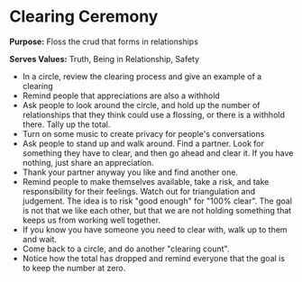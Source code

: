 # Clearing Ceremony

**Purpose:** Floss the crud that forms in relationships

**Serves Values:** Truth, Being in Relationship, Safety


- In a circle, review the clearing process and give an example of a clearing
- Remind people that appreciations are also a withhold
- Ask people to look around the circle, and hold up the number of relationships that they think could use a flossing, or there is a withhold there. Tally up the total.
- Turn on some music to create privacy for people's conversations
- Ask people to stand up and walk around. Find a partner. Look for something they have to clear, and then go ahead and clear it. If you have nothing, just share an appreciation.
- Thank your partner anyway you like and find another one.
- Remind people to make themselves available, take a risk, and take responsibility for their feelings. Watch out for triangulation and judgement. The idea is to risk "good enough" for "100% clear". The goal is not that we like each other, but that we are not holding something that keeps us from working well together.
- If you know you have someone you need to clear with, walk up to them and wait.
- Come back to a circle, and do another "clearing count".
- Notice how the total has dropped and remind everyone that the goal is to keep the number at zero.
